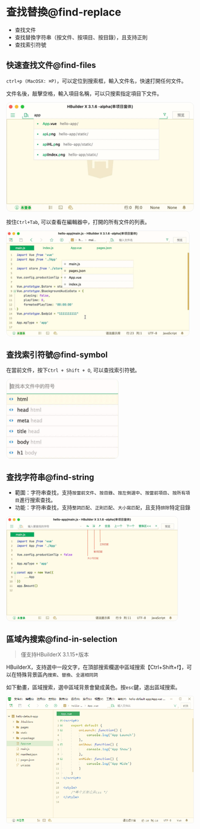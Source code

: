 # 查找替換@find-replace

- 查找文件
- 查找替換字符串（按文件、按項目、按目錄），且支持正則
- 查找索引符號

## 快速查找文件@find-files

`ctrl+p (MacOSX: ⌘P)`，可以定位到搜索框，輸入文件名，快速打開任何文件。 

文件名後，敲擊空格，輸入項目名稱，可以只搜索指定項目下文件。

<img src="/static/snapshots/tutorial/find/find_file.jpg" style="zoom: 50%;border-radius: 24px;border:1px solid #eee;"/>

按住`Ctrl+Tab`, 可以查看在編輯器中，打開的所有文件的列表。

<img src="/static/snapshots/tutorial/find/find_file_2.jpg" style="zoom: 48%;border-radius: 24px;border:1px solid #eee;"/>

## 查找索引符號@find-symbol

在當前文件，按下`Ctrl + Shift + O`, 可以查找索引符號。

<img src="/static/snapshots/tutorial/find/find_symbol.jpg" style="zoom: 48%;border-radius: 24px;border:1px solid #eee;"/>

## 查找字符串@find-string

- 範圍：字符串查找，支持`按當前文件`、`按目錄`、`按左側選中`、`按當前項目`、`按所有項目`進行搜索查找。
- 功能：字符串查找，支持`整詞匹配`、`正則匹配`、`大小寫匹配`，且支持`排除`特定目錄

<img src="/static/snapshots/tutorial/find/find_str.jpg" style="zoom: 45%;border-radius: 24px;border:1px solid #eee;"/>

## 區域內搜索@find-in-selection

> 僅支持HBuilderX 3.1.15+版本

HBuilderX，支持選中一段文字，在頂部搜索欄選中區域搜索【Ctrl+Shift+f】，可以在特殊背景區內`搜索`、`替換`、`全選相同詞`

如下動畫，區域搜索，選中區域背景會變成黃色。按`esc`鍵，退出區域搜索。

<img src="/static/snapshots/tutorial/find/find_region.gif" style="zoom: 90%; border-radius: 5px;border:1px solid #eee;"/>